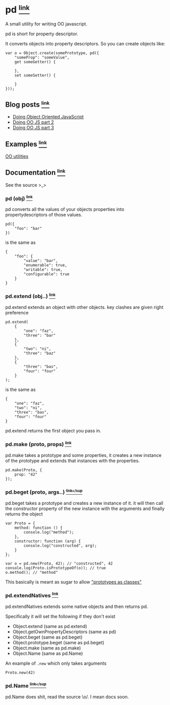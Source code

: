 # pd <a name="_pd" href="#_pd"><small><sup>link</sup></small></a>

A small utility for writing OO javascript.

pd is short for property descriptor.

It converts objects into property descriptors. So you can create objects like:

    var o = Object.create(somePrototype, pd({
        "someProp": "someValue",
        get someGetter() {
            
        },
        set someSetter() {
            
        }
    }));
    
## Blog posts <a name="Blog_posts" href="#Blog_posts"><small><sup>link</sup></small></a>

 - [Doing Object Oriented JavaScript][3]
 - [Doing OO JS part 2][5]
 - [Doing OO JS part 3][6]

## Examples <a name="Examples" href="#Examples"><small><sup>link</sup></small></a>

 [OO utilities][7]

## Documentation <a name="Documentation" href="#Documentation"><small><sup>link</sup></small></a>

See the source >_>

### pd (obj) <a name="pd" href="#pd"><small><sup>link</sup></small></a>

pd converts all the values of your objects properties into propertydescriptors of those values.

    pd({
        "foo": "bar"
    })

is the same as

    {
        "foo": {
            "value": "bar",
            "enumerable": true,
            "writable": true,
            "configurable": true
        }
    }

### pd.extend (obj..) <a name="pd.extend" href="#pd.extend"><small><sup>link</sup></small></a>

pd.extend extends an object with other objects. key clashes are given right preference

    pd.extend(
        {
            "one": "faz",
            "three": "bar"
        },
        {
            "two": "ni",
            "three": "baz"
        },
        {
            "three": "bas",
            "four": "four"
        }
    );

is the same as

    {
        "one": "faz",
        "two": "ni",
        "three": "bas",
        "four": "four"
    }
    
pd.extend returns the first object you pass in.

### pd.make (proto, props) <a name="pd.make" href="#pd.make"><small><sup>link</sup></small></a>

pd.make takes a prototype and some properties, it creates a new instance of the prototype and extends
that instances with the properties.

    pd.make(Proto, {
        prop: "42"
    });

### pd.beget (proto, args..) <a name="pd.beget" href="#pd.beget"><small><sup>link</sup</small></a>

pd.beget takes a prototype and creates a new instance of it. it will then call the constructor
property of the new instance with the arguments and finally returns the object

    var Proto = {
        method: function () {
            console.log("method");
        },
        constructor: function (arg) {
            console.log("constructed", arg);    
        }
    };

    var o = pd.new(Proto, 42); // "constructed", 42
    console.log(Proto.isPrototypeOf(o)); // true
    o.method(); // "method"

This basically is meant as sugar to allow ["prototypes as classes"][4]
    
### pd.extendNatives <a name="pd.extendNatives" href="#pd.extendNatives"><small><sup>link</sup></small></a>

pd.extendNatives extends some native objects and then returns pd.

Specifically it will set the following if they don't exist

 - Object.extend (same as pd.extend)
 - Object.getOwnPropertyDescriptors (same as pd)
 - Object.beget (same as pd.beget)
 - Object.prototype.beget (same as pd.beget)
 - Object.make (same as pd.make)
 - Object.Name (same as pd.Name)

An example of `.new` which only takes arguments

    Proto.new(42)

### pd.Name <a name="pd.Name" href="#pdName"><small><sup>link</sup</small></a>

pd.Name does shit, read the source \o/. I mean docs soon.


  [1]: http://raynos.github.com/pd/docs/pd.html
  [2]: http://raynos.github.com/vows-fluent/docs/vows-fluent.html
  [3]: http://raynos.org/blog/4/Doing-Object-Oriented-JavaScript
  [4]: http://www.2ality.com/2011/06/prototypes-as-classes.html
  [5]: http://raynos.org/blog/5/Doing-Object-Oriented-Javascript---part-2
  [6]: http://raynos.org/blog/7/Doing-Object-Oriented-Javascript---part-3
  [7]: https://gist.github.com/1352801